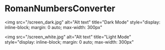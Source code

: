 # RomanNumbersConverter

<img src="/screen_dark.jpg"
	alt="Alt text"
  	title="Dark Mode"
  	style="display: inline-block; margin: 0 auto; max-width: 300px"
>
<img src="/screen_white.jpg"
	alt="Alt text"
  	title="Light Mode"
  	style="display: inline-block; margin: 0 auto; max-width: 300px"
>
